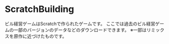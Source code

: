 # ScratchBuilding
ビル経営ゲームはScratchで作られたゲームです。
ここでは過去のビル経営ゲームの一部のバージョンのデータなどのダウンロードできます。
※一部はリミックスを原作に近づけたものです。
